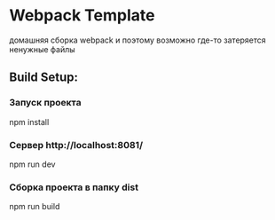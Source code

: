 <h1>Webpack Template</h1>
<p>домашняя сборка webpack и поэтому возможно где-то затеряется ненужные файлы</p>

## Build Setup:
### Запуск проекта
npm install

### Сервер http://localhost:8081/
npm run dev

### Сборка проекта в папку dist
npm run build
